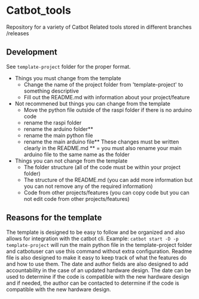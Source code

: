 # Catbot_tools
Repository for a variety of Catbot Related tools stored in different branches /releases

## Development
See `template-project` folder for the proper format.

* Things you must change from the template
  - Change the name of the project folder from 'template-project' to something descriptive
  - Fill out the README.md with information about your project/feature
* Not recommened but things you can change from the template
  - Move the python file outside of the raspi folder if there is no arduino code
  - rename the raspi folder
  - rename the arduino folder**
  - rename the main python file
  - rename the main arduino file**
  These changes must be written clearly in the README.md
  ** = you must also rename your main arduino file to the same name as the folder
* Things you can not change from the template
  - The folder structure (all of the code must be within your project folder)
  - The structure of the README.md (you can add more information but you can not remove any of the required information)
  - Code from other projects/features (you can copy code but you can not edit code from other projects/features)

## Reasons for the template
The template is designed to be easy to follow and be organized and also allows for integration with the catbot cli.
Example: `catbot start -D -p template-project` will run the main python file in the template-project folder and catbotuser can use this command without extra configuration.
Readme file is also designed to make it easy to keep track of what the features do and how to use them.
The date and author fields are also designed to add accountability in the case of an updated hardware design. 
The date can be used to determine if the code is compatible with the new hardware design and if needed, the author can be contacted to determine if the code is compatible with the new hardware design.

